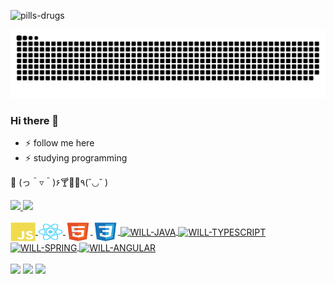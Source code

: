 ![pills-drugs](https://user-images.githubusercontent.com/70121248/130161011-f38293e8-3e6c-48ee-abeb-a13c2856b870.gif)

![GitHub Contribution Snake](https://raw.githubusercontent.com/Platane/snk/output/github-contribution-grid-snake.svg)


### Hi there 👋

- ⚡ follow me here 
- ⚡ studying programming 


 🌱 (っ＾▿＾)۶🍸🌟🍺٩(˘◡˘ )

<div>
  <a href="https://github.com/williamfilgueira">
  <img height="180em" src="https://github-readme-stats.vercel.app/api?username=williamfilgueira&show_icons=true&theme=dracula&include_all_commits=true&count_private=true"/>
  <img height="180em" src="https://github-readme-stats.vercel.app/api/top-langs/?username=williamfilgueira&layout=compact&langs_count=7&theme=dracula"/>
</div>

  
  <div style="display: inline_block"><br>
  <img align="center" alt="Will-Js" height="30" width="40" src="https://raw.githubusercontent.com/devicons/devicon/master/icons/javascript/javascript-plain.svg">
  <img align="center" alt="Will-React" height="30" width="40" src="https://raw.githubusercontent.com/devicons/devicon/master/icons/react/react-original.svg">
  <img align="center" alt="Will-HTML" height="30" width="40" src="https://raw.githubusercontent.com/devicons/devicon/master/icons/html5/html5-original.svg">
  <img align="center" alt="Will-CSS" height="30" width="40" src="https://raw.githubusercontent.com/devicons/devicon/master/icons/css3/css3-original.svg">
   <img align="center" alt="WILL-JAVA" height="50" width="80" src="https://cdn.jsdelivr.net/gh/devicons/devicon/icons/java/java-original-wordmark.svg" />
   <img align="center" alt="WILL-TYPESCRIPT"  src="https://img.icons8.com/color/48/000000/typescript.png"/>
   <img align="center" alt="WILL-SPRING"  src="https://img.icons8.com/color/48/000000/spring-logo.png"/>
   <img align="center" alt="WILL-ANGULAR"  src="https://img.icons8.com/external-tal-revivo-color-tal-revivo/24/000000/external-angular-a-typescript-based-open-source-web-application-framework-logo-color-tal-revivo.png"/>

</div>
  
  <br> 
  <div> 
  <a href="https://www.instagram.com/williamfilgueira/" target="_blank"><img src="https://img.shields.io/badge/-Instagram-%23E4405F?style=for-the-badge&logo=instagram&logoColor=white" target="_blank"></a>
  <a href = "mailto:williamfilgueira@gmail.com"><img src="https://img.shields.io/badge/-Gmail-%23333?style=for-the-badge&logo=gmail&logoColor=white" target="_blank"></a>
  <a href="https://www.linkedin.com/in/william-filgueira-053583123/" target="_blank"><img src="https://img.shields.io/badge/-LinkedIn-%230077B5?style=for-the-badge&logo=linkedin&logoColor=white" target="_blank"></a> 
  <a href="  
 
</div>

![Snake svg](https://github.com/williamfilgueira/williamfilgueira/blob/output/github-contribution-grid-snake.svg)

 
